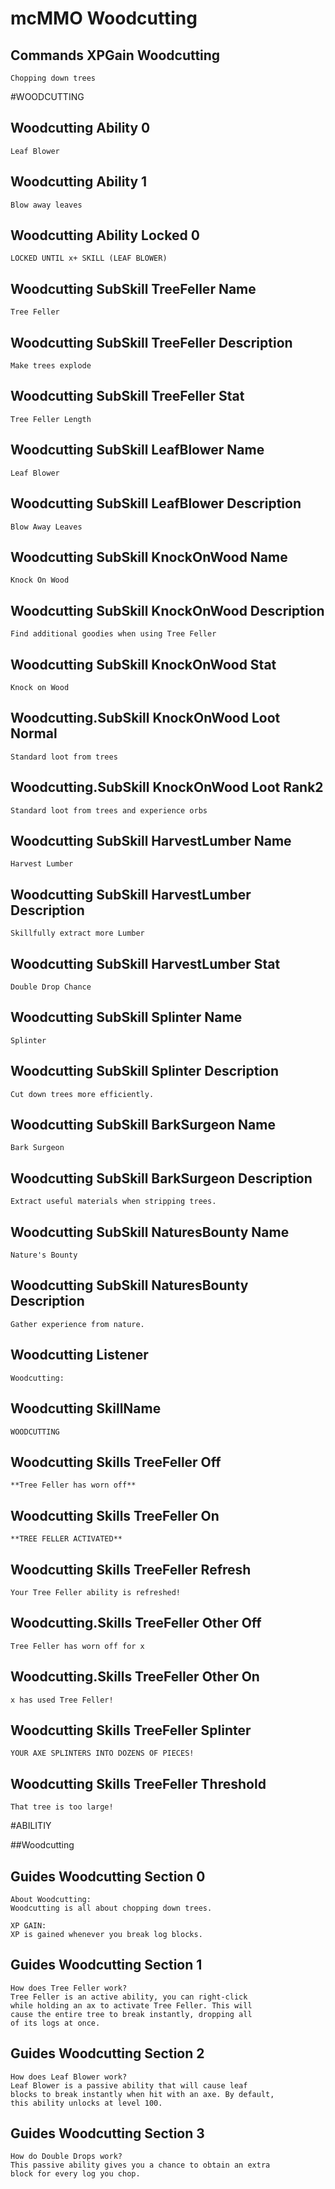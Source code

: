 # mcMMO Woodcutting

## Commands XPGain Woodcutting

```
Chopping down trees
```



#WOODCUTTING
## Woodcutting Ability 0

```
Leaf Blower
```

## Woodcutting Ability 1

```
Blow away leaves
```

## Woodcutting Ability Locked 0

```
LOCKED UNTIL x+ SKILL (LEAF BLOWER)
```

## Woodcutting SubSkill TreeFeller Name

```
Tree Feller
```

## Woodcutting SubSkill TreeFeller Description

```
Make trees explode
```

## Woodcutting SubSkill TreeFeller Stat

```
Tree Feller Length
```

## Woodcutting SubSkill LeafBlower Name

```
Leaf Blower
```

## Woodcutting SubSkill LeafBlower Description

```
Blow Away Leaves
```

## Woodcutting SubSkill KnockOnWood Name

```
Knock On Wood
```

## Woodcutting SubSkill KnockOnWood Description

```
Find additional goodies when using Tree Feller
```

## Woodcutting SubSkill KnockOnWood Stat

```
Knock on Wood
```

## Woodcutting.SubSkill KnockOnWood Loot Normal

```
Standard loot from trees
```

## Woodcutting.SubSkill KnockOnWood Loot Rank2

```
Standard loot from trees and experience orbs
```

## Woodcutting SubSkill HarvestLumber Name

```
Harvest Lumber
```

## Woodcutting SubSkill HarvestLumber Description

```
Skillfully extract more Lumber
```

## Woodcutting SubSkill HarvestLumber Stat

```
Double Drop Chance
```

## Woodcutting SubSkill Splinter Name

```
Splinter
```

## Woodcutting SubSkill Splinter Description

```
Cut down trees more efficiently.
```

## Woodcutting SubSkill BarkSurgeon Name

```
Bark Surgeon
```

## Woodcutting SubSkill BarkSurgeon Description

```
Extract useful materials when stripping trees.
```

## Woodcutting SubSkill NaturesBounty Name

```
Nature's Bounty
```

## Woodcutting SubSkill NaturesBounty Description

```
Gather experience from nature.
```

## Woodcutting Listener

```
Woodcutting:
```

## Woodcutting SkillName

```
WOODCUTTING
```

## Woodcutting Skills TreeFeller Off

```
**Tree Feller has worn off**
```

## Woodcutting Skills TreeFeller On

```
**TREE FELLER ACTIVATED**
```

## Woodcutting Skills TreeFeller Refresh

```
Your Tree Feller ability is refreshed!
```

## Woodcutting.Skills TreeFeller Other Off

```
Tree Feller has worn off for x
```

## Woodcutting.Skills TreeFeller Other On

```
x has used Tree Feller!
```

## Woodcutting Skills TreeFeller Splinter

```
YOUR AXE SPLINTERS INTO DOZENS OF PIECES!
```

## Woodcutting Skills TreeFeller Threshold

```
That tree is too large!
```

#ABILITIY


##Woodcutting
## Guides Woodcutting Section 0

```
About Woodcutting:
Woodcutting is all about chopping down trees.

XP GAIN:
XP is gained whenever you break log blocks.
```

## Guides Woodcutting Section 1

```
How does Tree Feller work?
Tree Feller is an active ability, you can right-click
while holding an ax to activate Tree Feller. This will
cause the entire tree to break instantly, dropping all
of its logs at once.
```

## Guides Woodcutting Section 2

```
How does Leaf Blower work?
Leaf Blower is a passive ability that will cause leaf
blocks to break instantly when hit with an axe. By default,
this ability unlocks at level 100.
```

## Guides Woodcutting Section 3

```
How do Double Drops work?
This passive ability gives you a chance to obtain an extra
block for every log you chop.
```

